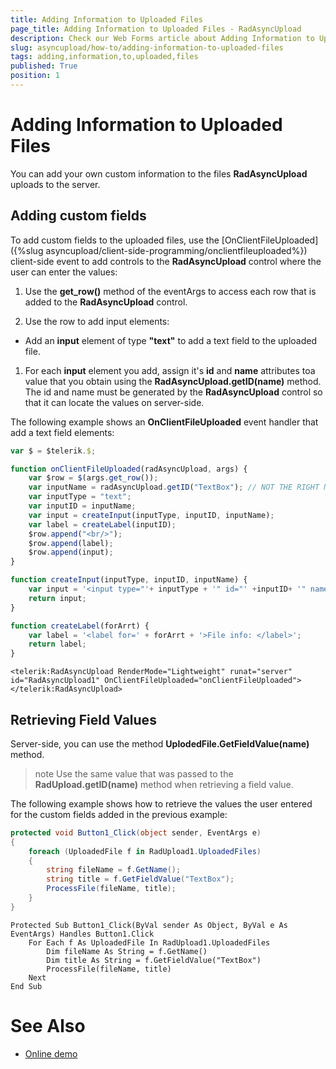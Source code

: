 ```yaml
---
title: Adding Information to Uploaded Files
page_title: Adding Information to Uploaded Files - RadAsyncUpload
description: Check our Web Forms article about Adding Information to Uploaded Files.
slug: asyncupload/how-to/adding-information-to-uploaded-files
tags: adding,information,to,uploaded,files
published: True
position: 1
---
```


# Adding Information to Uploaded Files

You can add your own custom information to the files **RadAsyncUpload** uploads to the server.

## Adding custom fields

To add custom fields to the uploaded files, use the [OnClientFileUploaded]({%slug asyncupload/client-side-programming/onclientfileuploaded%}) client-side event to add controls to the **RadAsyncUpload** control where the user can enter the values:

1. Use the **get_row()** method of the eventArgs to access each row that is added to the **RadAsyncUpload** control.

1. Use the row to add input elements:

* Add an **input** element of type **"text"** to add a text field to the uploaded file.

1. For each **input** element you add, assign it's **id** and **name** attributes toa value that you obtain using the **RadAsyncUpload.getID(name)** method. The id and name must be generated by the **RadAsyncUpload** control so that it can locate the values on server-side.

The following example shows an **OnClientFileUploaded** event handler that add a text field elements:

````JavaScript
var $ = $telerik.$;

function onClientFileUploaded(radAsyncUpload, args) {
    var $row = $(args.get_row());
    var inputName = radAsyncUpload.getID("TextBox"); // NOT THE RIGHT NAME FOR METHOD radAsyncUpload.getAdditionalFieldID("TextBox");
    var inputType = "text";
    var inputID = inputName;
    var input = createInput(inputType, inputID, inputName);
    var label = createLabel(inputID);
    $row.append("<br/>");
    $row.append(label);
    $row.append(input);
}

function createInput(inputType, inputID, inputName) {
    var input = '<input type="'+ inputType + '" id="' +inputID+ '" name="' + inputName + '" />';
    return input;
}

function createLabel(forArrt) {
    var label = '<label for=' + forArrt + '>File info: </label>';
    return label;
}	
````

````ASPNET
<telerik:RadAsyncUpload RenderMode="Lightweight" runat="server" id="RadAsyncUpload1" OnClientFileUploaded="onClientFileUploaded"></telerik:RadAsyncUpload>
````

## Retrieving Field Values

Server-side, you can use the method **UplodedFile.GetFieldValue(name)** method.

>note Use the same value that was passed to the **RadUpload.getID(name)** method when retrieving a field value.
>

The following example shows how to retrieve the values the user entered for the custom fields added in the previous example:

````C#
protected void Button1_Click(object sender, EventArgs e) 
{  
    foreach (UploadedFile f in RadUpload1.UploadedFiles)  
    { 
        string fileName = f.GetName();
        string title = f.GetFieldValue("TextBox");    
        ProcessFile(fileName, title);  
    }
}				
````
````VB.NET
Protected Sub Button1_Click(ByVal sender As Object, ByVal e As EventArgs) Handles Button1.Click
    For Each f As UploadedFile In RadUpload1.UploadedFiles
        Dim fileName As String = f.GetName()
        Dim title As String = f.GetFieldValue("TextBox")
        ProcessFile(fileName, title)
    Next
End Sub	
````

# See Also

 * [Online demo](https://demos.telerik.com/aspnet-ajax/upload/examples/async/additionalfields/defaultcs.aspx?product=asyncupload)
